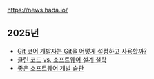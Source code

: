 https://news.hada.io/

## 2025년
- [Git 코어 개발자는 Git을 어떻게 설정하고 사용할까?](https://news.hada.io/topic?id=19441)
- [클린 코드 vs. 소프트웨어 설계 철학](https://news.hada.io/topic?id=19431)
- [좋은 소프트웨어 개발 습관](https://news.hada.io/topic?id=17820)



